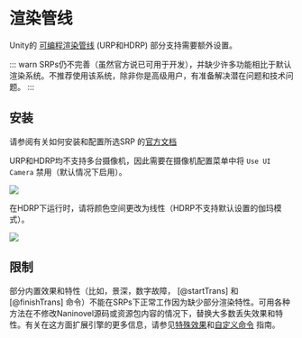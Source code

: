 # 渲染管线

Unity的 [可编程渲染管线](https://docs.unity3d.com/Manual/render-pipelines.html) (URP和HDRP) 部分支持需要额外设置。


::: warn
SRPs仍不完善（虽然官方说已可用于开发），并缺少许多功能相比于默认渲染系统。不推荐使用该系统，除非你是高级用户，有准备解决潜在问题和技术问题。
:::

## 安装
请参阅有关如何安装和配置所选SRP 的[官方文档](https://docs.unity3d.com/Manual/render-pipelines.html)

URP和HDRP均不支持多台摄像机，因此需要在摄像机配置菜单中将 `Use UI Camera` 禁用（默认情况下启用）。

![](https://i.gyazo.com/5b70d18f028d27124bd8f4a25b2df47c.png)

在HDRP下运行时，请将颜色空间更改为线性（HDRP不支持默认设置的伽玛模式）。

![](https://i.gyazo.com/2c053a6e3d79f080469787b7f09ee8f3.png)

## 限制

部分内置效果和特性（比如，景深，数字故障， [@startTrans] 和 [@finishTrans] 命令）不能在SRPs下正常工作因为缺少部分渲染特性。可用各种方法在不修改Naninovel源码或资源包内容的情况下，替换大多数丢失效果和特性。有关在这方面扩展引擎的更多信息，请参见[特殊效果](/zh/guide/special-effects.md#添加自定义效果)和[自定义命令](/zh/guide/custom-commands.md) 指南。
